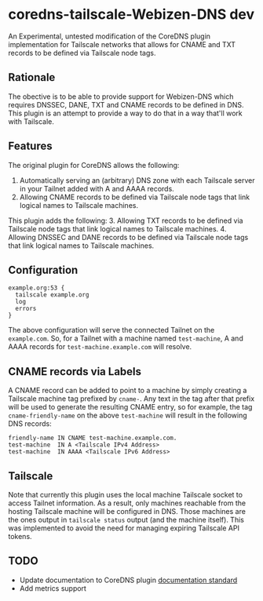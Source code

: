coredns-tailscale-Webizen-DNS dev
=================

An Experimental, untested modification of the CoreDNS plugin implementation for Tailscale networks that allows for CNAME and TXT records to be defined via Tailscale node tags.

Rationale
---------

The obective is to be able to provide support for Webizen-DNS which requires DNSSEC, DANE, TXT and CNAME records to be defined in DNS. This plugin is an attempt to provide a way to do that in a way that'll work with Tailscale. 

Features
--------
The original plugin for CoreDNS allows the following:

1. Automatically serving an (arbitrary) DNS zone with each Tailscale server in your Tailnet added with A and AAAA records.
2. Allowing CNAME records to be defined via Tailscale node tags that link logical names to Tailscale machines.

This plugin adds the following:
3. Allowing TXT records to be defined via Tailscale node tags that link logical names to Tailscale machines.
4. Allowing DNSSEC and DANE records to be defined via Tailscale node tags that link logical names to Tailscale machines.

Configuration
-------------

```
example.org:53 {
  tailscale example.org
  log 
  errors
}
```
The above configuration will serve the connected Tailnet on the `example.com`. So, for a Tailnet with a machine named `test-machine`, A and AAAA records for `test-machine.example.com` will resolve.

CNAME records via Labels
------------------------

A CNAME record can be added to point to a machine by simply creating a Tailscale machine tag prefixed by `cname-`. Any text in the tag after that prefix will be used to generate the resulting CNAME entry, so for example, the tag `cname-friendly-name` on the above `test-machine` will result in the following DNS records:

```
friendly-name IN CNAME test-machine.example.com.
test-machine  IN A <Tailscale IPv4 Address>
test-machine  IN AAAA <Tailscale IPv6 Address>
```

Tailscale
---------
Note that currently this plugin uses the local machine Tailscale socket to access Tailnet information. As a result, only machines reachable from the hosting Tailscale machine will be configured in DNS. Those machines are the ones output in `tailscale status` output (and the machine itself). This was implemented to avoid the need for managing expiring Tailscale API tokens.


TODO
----
   * Update documentation to CoreDNS plugin [documentation standard](https://github.com/coredns/coredns/blob/master/plugin.md#documentation)
   * Add metrics support

